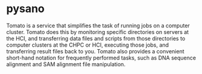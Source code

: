 pysano
======

Tomato is a service that simplifies the task of running jobs on a computer cluster. Tomato does this by monitoring specific directories on servers at the HCI, and transferring data files and scripts from those directories to computer clusters at the CHPC or HCI, executing those jobs, and transferring result files back to you. Tomato also provides a convenient short-hand notation for frequently performed tasks, such as DNA sequence alignment and SAM alignment file manipulation. 
